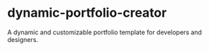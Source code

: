 # dynamic-portfolio-creator
A dynamic and customizable portfolio template for developers and designers.
